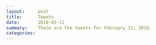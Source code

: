 ```yaml
---
layout:     post
title:      Tweets
date:       2018-02-11
summary:    These are the tweets for February 11, 2018.
categories:
---
```


